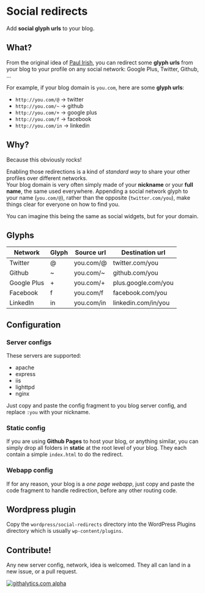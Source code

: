 # Social redirects

Add **social glyph urls** to your blog.

## What?

From the original idea of [Paul Irish], you can redirect some **glyph urls** from your blog to your profile on any social
network: Google Plus, Twitter, Github, ...

For example, if your blog domain is `you.com`, here are some **glyph urls**:
- `http://you.com/@` → twitter
- `http://you.com/~` → github
- `http://you.com/+` → google plus
- `http://you.com/f` → facebook
- `http://you.com/in` → linkedin

[Paul Irish]: https://twitter.com/sindresorhus/status/331404255837708288

## Why?

Because this obviously rocks!

Enabling those redirections is a kind of *standard way* to share your other profiles over different networks.<br>
Your blog domain is very often simply made of your **nickname** or your **full name**, the same used everywhere.
Appending a social network glyph to your name (`you.com/@`), rather than the opposite (`twitter.com/you`), make things clear for everyone on how to find you.

You can imagine this being the same as social widgets, but for your domain.

## Glyphs

Network     | Glyph | Source url | Destination url     |
------------|-------|------------|---------------------|
Twitter     |   @   | you.com/@  | twitter.com/you     |
Github      |   ~   | you.com/~  | github.com/you      |
Google Plus |   +   | you.com/+  | plus.google.com/you |
Facebook    |   f   | you.com/f  | facebook.com/you    |
LinkedIn    |   in  | you.com/in | linkedin.com/in/you |

## Configuration

### Server configs

These servers are supported:
- apache
- express
- iis
- lighttpd
- nginx

Just copy and paste the config fragment to you blog server config, and replace `:you` with your nickname.

### Static config

If you are using **Github Pages** to host your blog, or anything similar, you can simply drop all folders in **static**
at the root level of your blog. They each contain a simple `index.html` to do the redirect.

### Webapp config

If for any reason, your blog is a *one page webapp*, just copy and paste the code fragment to handle redirection, before
any other routing code.

## Wordpress plugin

Copy the `wordpress/social-redirects` directory into the WordPress Plugins directory which is usually `wp-content/plugins`.

## Contribute!

Any new server config, network, idea is welcomed. They all can land in a new issue, or a pull request.

[![githalytics.com alpha](https://cruel-carlota.pagodabox.com/5ac49dc572a88b74b54470a3cbde3b4b "githalytics.com")](http://githalytics.com/ngryman/social-redirects)